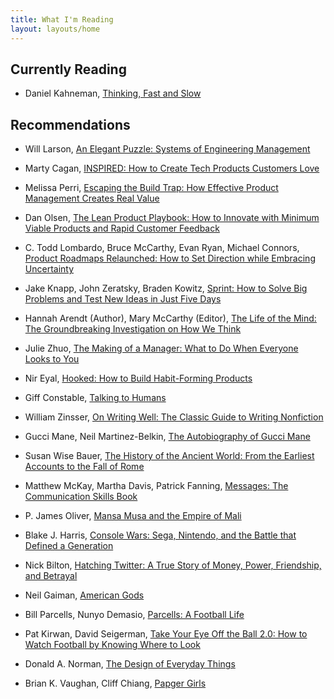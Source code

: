 ```yaml
---
title: What I'm Reading
layout: layouts/home
---
```


## Currently Reading

- Daniel Kahneman, [Thinking, Fast and Slow](https://www.amazon.com/Thinking-Fast-Slow-Daniel-Kahneman-ebook/dp/B00555X8OA)

## Recommendations

- Will Larson, [An Elegant Puzzle: Systems of Engineering Management](https://www.amazon.com/gp/product/B07QYCHJ7V)

- Marty Cagan, [INSPIRED: How to Create Tech Products Customers Love](https://www.amazon.com/gp/product/B077NRB36N)

- Melissa Perri, [Escaping the Build Trap: How Effective Product Management Creates Real Value](https://www.amazon.com/gp/product/B07K3QBWG1)

- Dan Olsen, [The Lean Product Playbook: How to Innovate with Minimum Viable Products and Rapid Customer Feedback](https://www.amazon.com/gp/product/B00SZ638C8)

- C. Todd Lombardo, Bruce McCarthy, Evan Ryan, Michael Connors, [Product Roadmaps Relaunched: How to Set Direction while Embracing Uncertainty](https://www.amazon.com/gp/product/B076VX53K1)

- Jake Knapp, John Zeratsky, Braden Kowitz, [Sprint: How to Solve Big Problems and Test New Ideas in Just Five Days](https://www.thesprintbook.com/)

- Hannah Arendt (Author), Mary McCarthy (Editor), [The Life of the Mind: The Groundbreaking Investigation on How We Think](https://www.amazon.com/gp/product/B00767VBBW)

- Julie Zhuo, [The Making of a Manager: What to Do When Everyone Looks to You](https://www.amazon.com/gp/product/B079WNPRL2)

- Nir Eyal, [Hooked: How to Build Habit-Forming Products](https://www.amazon.com/gp/product/B00LMGLXTS)

- Giff Constable, [Talking to Humans](https://www.amazon.com/gp/product/B00NSUEUL4)

- William Zinsser, [On Writing Well: The Classic Guide to Writing Nonfiction](https://www.amazon.com/gp/product/B0090RVGW0)

- Gucci Mane, Neil Martinez-Belkin, [The Autobiography of Gucci Mane](https://www.amazon.com/gp/product/B06ZXWGVWL)

- Susan Wise Bauer, [The History of the Ancient World: From the Earliest Accounts to the Fall of Rome](https://www.amazon.com/gp/product/B001PNYJ1C)

- Matthew McKay, Martha Davis, Patrick Fanning, [Messages: The Communication Skills Book](https://www.amazon.com/gp/product/1572245921)

- P. James Oliver, [Mansa Musa and the Empire of Mali](https://www.amazon.com/gp/product/B00EVA5J60)

- Blake J. Harris, [Console Wars: Sega, Nintendo, and the Battle that Defined a Generation](https://www.amazon.com/gp/product/B00FJ379XE)

- Nick Bilton, [Hatching Twitter: A True Story of Money, Power, Friendship, and Betrayal](https://www.amazon.com/gp/product/B00CDUVSQ0)

- Neil Gaiman, [American Gods](https://www.amazon.com/gp/product/B004YW4L5K)

- Bill Parcells, Nunyo Demasio, [Parcells: A Football Life](https://www.amazon.com/gp/product/B00J1IQW54)

- Pat Kirwan, David Seigerman, [Take Your Eye Off the Ball 2.0: How to Watch Football by Knowing Where to Look](https://www.amazon.com/gp/product/B015M9SQC2)

- Donald A. Norman, [The Design of Everyday Things](https://www.amazon.com/gp/product/B00E257T6C)

- Brian K. Vaughan, Cliff Chiang, [Papger Girls](https://imagecomics.com/comics/series/paper-girls)
